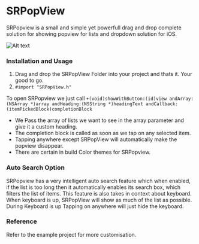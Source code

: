 # SRPopView



SRPopview is a small and simple yet powerfull drag and drop complete solution for showing popview for lists and dropdown solution for iOS.

![Alt text](http://i.imgur.com/QZ1jxmB.jpg "Optional title")


### Installation and Usage 

1. Drag and drop the SRPopView Folder into your project and thats it. Your good to go.
2. `#import "SRPopView.h"`

To open SRPopview we just call 
`+(void)showWithButton:(id)view andArray:(NSArray *)array andHeading:(NSString *)headingText andCallback:(itemPickedBlock)completionBlock` 



 - We Pass the array of lists we want to see in the array parameter and give it a custom heading. 
 - The completion block is called as soon as we tap on any selected item.
 - Tapping anywhere except SRPopView will automatically make the popview disappear.
 - There are certain in build Color themes for SRPopview.
 

### Auto Search Option

SRPopview has a very intelligent auto search feature which when enabled, if the list is too long then it automatically enables its search box, which filters the list of items.
This feature is also takes in context about keyboard. 
When keyboard is up, SRPopView will show as much of the list as possible.
During Keyboard is up Tapping on anywhere will just hide the keyboard.


### Reference 
Refer to the example project for more customisation.

